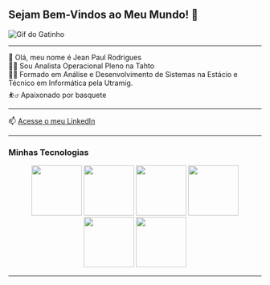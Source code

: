 ## Sejam Bem-Vindos ao Meu Mundo! 👋

![Gif do Gatinho](https://media1.tenor.com/m/0lBYh0s2vGoAAAAC/cat-busy.gif)

------------

👻 Olá, meu nome é Jean Paul Rodrigues <br>
👨‍💻 Sou Analista Operacional Pleno na Tahto <br>
👨‍🎓 Formado em Análise e Desenvolvimento de Sistemas na Estácio e Técnico em Informática pela Utramig. <br>
⛹️‍♂️ Apaixonado por basquete <br>

------------

📫 [Acesse o meu LinkedIn](https://www.linkedin.com/in/jeanrodriguesnl/)

------------

### Minhas Tecnologias

<p align="center">
<img src="https://cdn.jsdelivr.net/gh/devicons/devicon@latest/icons/visualbasic/visualbasic-original.svg" width="100px" />  
<img src="https://cdn.jsdelivr.net/gh/devicons/devicon@latest/icons/php/php-original.svg" width="100px" />  
<img src="https://cdn.jsdelivr.net/gh/devicons/devicon@latest/icons/javascript/javascript-original.svg" width="100px" />  
<img src="https://cdn.jsdelivr.net/gh/devicons/devicon@latest/icons/mysql/mysql-original-wordmark.svg" width="100px" /> 
<img src="https://cdn.jsdelivr.net/gh/devicons/devicon@latest/icons/microsoftsqlserver/microsoftsqlserver-original-wordmark.svg" width="100px" />
<img src="https://cdn.jsdelivr.net/gh/devicons/devicon@latest/icons/python/python-original-wordmark.svg" width="100px" />
</p>

------------ 
          

<!--
**jeanrodriguesnl/jeanrodriguesnl** is a ✨ _special_ ✨ repository because its `README.md` (this file) appears on your GitHub profile.

Here are some ideas to get you started:

- 🔭 I’m currently working on ...
- 🌱 I’m currently learning ...
- 👯 I’m looking to collaborate on ...
- 🤔 I’m looking for help with ...
- 💬 Ask me about ...
- 📫 How to reach me: ...
- 😄 Pronouns: ...
- ⚡ Fun fact: ...
-->

